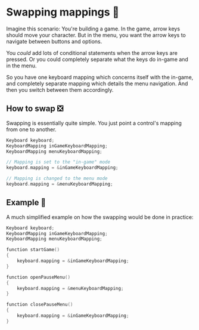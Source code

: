 # Swapping mappings 🔄

Imagine this scenario:
You're building a game. In the game, arrow keys should move your character. But in the menu, you want the arrow keys
to navigate between buttons and options.

You _could_ add lots of conditional statements when the arrow keys are pressed.
Or you could completely separate what the keys do in-game and in the menu.

So you have one keyboard mapping which concerns itself with the in-game, and completely
separate mapping which details the menu navigation. And then you switch between them accordingly.

## How to swap ❎

Swapping is essentially quite simple. You just point a control's
mapping from one to another.

````c++
Keyboard keyboard;
KeyboardMapping inGameKeyboardMapping;
KeyboardMapping menuKeyboardMapping;

// Mapping is set to the "in-game" mode
keyboard.mapping = &inGameKeyboardMapping;

// Mapping is changed to the menu mode
keyboard.mapping = &menuKeyboardMapping;
````

## Example 🚀

A much simplified example on how the swapping would be done in practice:

````c++
Keyboard keyboard;
KeyboardMapping inGameKeyboardMapping;
KeyboardMapping menuKeyboardMapping;

function startGame()
{
    keyboard.mapping = &inGameKeyboardMapping;
}

function openPauseMenu()
{
    keyboard.mapping = &menuKeyboardMapping;
}

function closePauseMenu()
{
    keyboard.mapping = &inGameKeyboardMapping;
}
````
